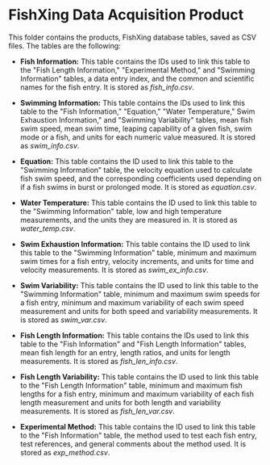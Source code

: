 # FishXing Data Acquisition Product

This folder contains the products, FishXing database tables, saved as CSV files. The tables are the following:

- **Fish Information:** This table contains the IDs used to link this table to the "Fish Length Information," "Experimental Method," and "Swimming Information" tables, a data entry index, and the common and scientific names for the fish entry. It is stored as *fish_info.csv*.

- **Swimming Information:** This table contains the IDs used to link this table to the "Fish Information," "Equation," "Water Temperature," Swim Exhaustion Information," and "Swimming Variability" tables, mean fish swim speed, mean swim time, leaping capability of a given fish, swim mode or a fish, and units for each numeric value measured. It is stored as *swim_info.csv*.

- **Equation:** This table contains the ID used to link this table to the "Swimming Information" table, the velocity equation used to calculate fish swim speed, and the corresponding coefficients used depending on if a fish swims in burst or prolonged mode. It is stored as *equation.csv*.

- **Water Temperature:** This table contains the ID used to link this table to the "Swimming Information" table, low and high temperature measurements, and the units they are measured in. It is stored as *water_temp.csv*.

- **Swim Exhaustion Information:** This table contains the ID used to link this table to the "Swimming Information" table, minimum and maximum swim times for a fish entry, velocity increments, and units for time and velocity measurements. It is stored as *swim_ex_info.csv*.

- **Swim Variability:** This table contains the ID used to link this table to the "Swimming Information" table, minimum and maximum swim speeds for a fish entry, minimum and maximum variability of each swim speed measurement and units for both speed and variability measurements. It is stored as *swim_var.csv*.

- **Fish Length Information:** This table contains the IDs used to link this table to the "Fish Information" and "Fish Length Information" tables, mean fish length for an entry, length ratios, and units for length measurements. It is stored as *fish_len_info.csv*.

- **Fish Length Variability:** This table contains the ID used to link this table to the "Fish Length Information" table, minimum and maximum fish lengths for a fish entry, minimum and maximum variability of each fish length measurement and units for both length and variability measurements. It is stored as *fish_len_var.csv*.

- **Experimental Method:** This table contains the ID used to link this table to the "Fish Information" table, the method used to test each fish entry, test references, and general comments about the method used. It is stored as *exp_method.csv*.